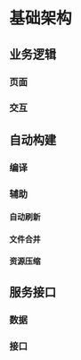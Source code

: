 # 基础架构
## 业务逻辑
### 页面
### 交互

## 自动构建
### 编译
### 辅助
#### 自动刷新
#### 文件合并
#### 资源压缩

## 服务接口
### 数据
### 接口


